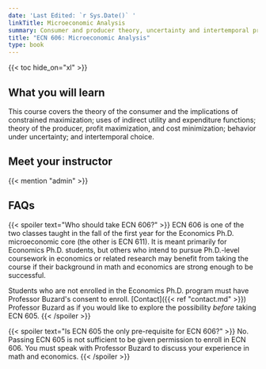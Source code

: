 ```yaml
---
date: 'Last Edited: `r Sys.Date()` '
linkTitle: Microeconomic Analysis
summary: Consumer and producer theory, uncertainty and intertemporal preferences for Economics Ph.D. students
title: "ECN 606: Microeconomic Analysis"
type: book
---
```


{{< toc hide_on="xl" >}}

## What you will learn

This course covers the theory of the consumer and the implications of constrained maximization; uses of indirect utility and expenditure functions; theory of the producer, profit maximization, and cost minimization; behavior under uncertainty; and intertemporal choice.


## Meet your instructor

{{< mention "admin" >}}

## FAQs

{{< spoiler text="Who should take ECN 606?" >}}
ECN 606 is one of the two classes taught in the fall of the first year for the Economics Ph.D. microeconomic core (the other is ECN 611). It is meant primarily for Economics Ph.D. students, but others who intend to pursue Ph.D.-level coursework in economics or related research may benefit from taking the course if their background in math and economics are strong enough to be successful.

Students who are not enrolled in the Economics Ph.D. program must have Professor Buzard's consent to enroll. [Contact]({{< ref "contact.md" >}}) Professor Buzard as if you would like to explore the possibility *before* taking ECN 605.
{{< /spoiler >}}

{{< spoiler text="Is ECN 605 the only pre-requisite for ECN 606?" >}}
No. Passing ECN 605 is not sufficient to be given permission to enroll in ECN 606. You must speak with Professor Buzard to discuss your experience in math and economics.
{{< /spoiler >}}